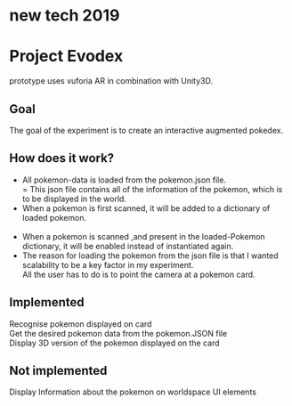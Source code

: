# new tech 2019 
# Project Evodex
prototype uses vuforia AR in combination with Unity3D.
## Goal
The goal of the experiment is to create an interactive augmented pokedex.<br/>

## How does it work?
- All pokemon-data is loaded from the pokemon.json file.<br/>
= This json file contains all of the information of the pokemon, which is to be displayed in the world.<br/>
- When a pokemon is first scanned, it will be added to a dictionary of loaded pokemon.<br/><br/>
- When a pokemon is scanned ,and present in the loaded-Pokemon dictionary, it will be enabled instead of instantiated again.<br/>
- The reason for loading the pokemon from the json file is that I wanted scalability to be a key factor in my experiment.<br/>
All the user has to do is to point the camera at a pokemon card.<br/>
## Implemented
Recognise pokemon displayed on card <br/>
Get the desired pokemon data from the pokemon.JSON file <br/>
Display 3D version of the pokemon displayed on the card <br/>

## Not implemented
Display Information about the pokemon on worldspace UI elements <br/>



